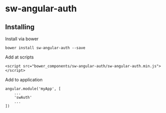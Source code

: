 # sw-angular-auth
## Installing
Install via bower
```
bower install sw-angular-auth --save
```

Add at scripts
```
<script src="bower_components/sw-angular-auth/sw-angular-auth.min.js"></script>
```

Add to application
```
angular.module('myApp', [
    ...
    'swAuth'
    ...
])
```
